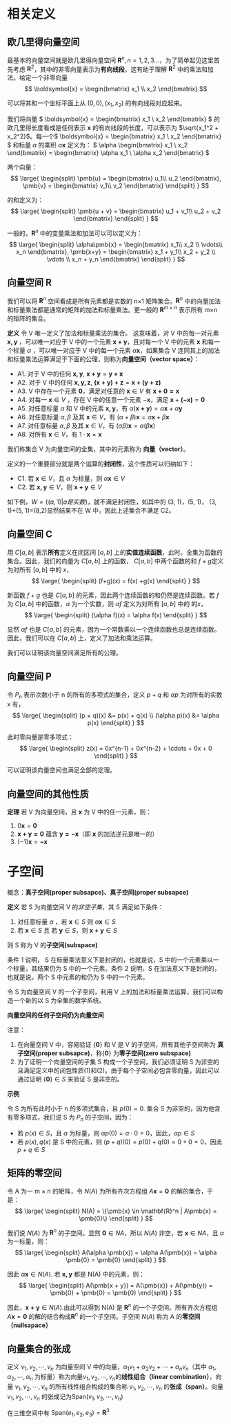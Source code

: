 # 相关定义

## 欧几里得向量空间

最基本的向量空间就是欧几里得向量空间 $\mathbf{R}^n, n=1,2,3...$，为了简单起见这里首先考虑 $\mathbf{R}^2$，其中的非零向量表示为**有向线段**，这有助于理解 $\mathbf{R}^2$ 中的乘法和加法。给定一个非零向量 
$$
\boldsymbol{x} = 
\begin{bmatrix}
x_1 \\
x_2 
\end{bmatrix}
$$

可以将其和一个坐标平面上从 $(0, 0), (x_1, x_2)$ 的有向线段对应起来。

我们将向量 $
\boldsymbol{x} = 
\begin{bmatrix}
x_1 \\
x_2 
\end{bmatrix}
$ 的欧几里得长度看成是任何表示 $\boldsymbol{x}$ 的有向线段的长度，可以表示为 $\sqrt{x_1^2 + x_2^2}$。每一个$
\boldsymbol{x} = 
\begin{bmatrix}
x_1 \\
x_2 
\end{bmatrix}
$ 和标量 $\alpha$ 的乘积 $\alpha \boldsymbol{x}$ 定义为：
$
\alpha
\begin{bmatrix}
x_1 \\
x_2 
\end{bmatrix} = \begin{bmatrix}
\alpha x_1 \\
\alpha x_2 
\end{bmatrix}
$


两个向量：
$$
\large{
\begin{split}
\pmb{u} = \begin{bmatrix}
u_1\\
u_2
\end{bmatrix}, \pmb{v} = \begin{bmatrix}
v_1\\
v_2
\end{bmatrix}
\end{split}
}
$$

的和定义为：
$$
\large{
\begin{split}
\pmb{u + v} = \begin{bmatrix}
u_1 + v_1\\
u_2 + v_2
\end{bmatrix}
\end{split}
}
$$

一般的，$\mathbf{R}^n$ 中的变量乘法和加法可以可以定义为：
$$
\large{
\begin{split}
\alpha\pmb{x} = \begin{bmatrix}
x_1\\
x_2 \\
\vdots\\
x_n
\end{bmatrix}, \pmb{x+y} = \begin{bmatrix}
x_1 + y_1\\
x_2 + y_2 \\
\vdots \\
x_n + y_n
\end{bmatrix}
\end{split}
}
$$

## 向量空间 R

我们可以将 $\mathbf{R}^n$ 空间看成是所有元素都是实数的 n×1 矩阵集合。$\mathbf{R}^n$ 中的向量加法和标量乘法都是通常的矩阵的加法和标量乘法。更一般的 $\mathbf{R}^{m \times n}$ 表示所有 m×n 的矩阵的集合。

**定义** 令 V 唯一定义了加法和标量乘法的集合。 这意味着，对 V 中的每一对元素 $\pmb{x,y}$ ，可以唯一对应于 V 中的一个元素 $\pmb{x + y}$，且对每一个 V 中的元素 $\pmb{x}$ 和每一个标量 $\alpha$ ，可以唯一对应于 V 中的每一个元素 $\alpha \pmb{x}$，如果集合 V 连同其上的加法和标量乘法运算满足于下面的公理，则称为**向量空间（vector space）**：
- A1. 对于 V 中的任何 $\pmb{x,y}$, $\pmb{x+y} = \pmb{y+x}$
- A2. 对于 V 中的任何 $\pmb{x,y,z}$, $\pmb{(x + y) + z} = \pmb{x + (y + z)}$
- A3. V 中存在一个元素 $\pmb{0}$，满足对任意的 $\pmb{x} \in V$ 有 $\pmb{x+0=x}$
- A4. 对每一 $\pmb{x} \in V$ ，存在 V 中的任意一个元素 $-\pmb{x}$，满足 $\pmb{x}+\pmb{(-x)}=\pmb{0}$
- A5. 对任意标量 $\alpha$ 和 V 中的元素 $\pmb{x,y}$，有 $\alpha(\pmb{x+y}) = \alpha\pmb{x}+\alpha\pmb{y}$
- A6. 对任意标量 $\alpha,\beta$ 及其 $\pmb{x}\in V$，有 $(\alpha+\beta)\pmb{x}=\alpha\pmb{x} + \beta\pmb{x}$ 
- A7. 对任意标量 $\alpha,\beta$ 及其 $\pmb{x}\in V$，有 $(\alpha\beta)\pmb{x}=\alpha(\beta\pmb{x})$ 
- A8. 对所有 $\pmb{x}\in V$，有 $1\cdot\pmb{x} = \pmb{x}$

我们称集合 V 为向量空间的全集，其中的元素称为 **向量（vector）**。

定义的一个重要部分就是两个运算的**封闭性**，这个性质可以归纳如下：
- C1. 若 $\pmb{x}\in V$，且 $\alpha$ 为标量，则 $\alpha \pmb{x} \in V$
- C2. 若 $\pmb{x,y}\in V$，则 $\pmb{x+y}\in V$

如下例，$W = \{(a, 1)|a 是实数\}$，就不满足封闭性，如其中的 (3, 1)，(5, 1)， (3, 1)+(5, 1)=(8,2)显然结果不在 W 中，因此上述集合不满足 C2。

## 向量空间 C

用 $C[a,b]$ 表示**所有**定义在闭区间 $[a, b]$ 上的**实值连续函数**，此时，全集为函数的集合。因此，我们的向量为 $C[a,b]$ 上的函数， $C[a,b]$ 中两个函数的和 $f+g$定义为对所有 $[a, b]$ 中的 $x$，
$$
\large{
\begin{split}
(f+g)(x) = f(x) +g(x)
\end{split}
}
$$

新函数 $f+g$ 也是 $C[a, b]$ 的元素，因此两个连续函数的和仍然是连续函数。若 $f$ 为 $C[a, b]$ 中的函数，$\alpha$ 为一个实数，则 $\alpha f$ 定义为对所有 $[a, b]$ 中的 的$x$，
$$
\large{
\begin{split}
(\alpha f)(x) = \alpha f(x)
\end{split}
}
$$

显然 $\alpha f$ 也是 $C[a, b]$ 的元素，因为一个常数乘以一个连续函数也总是连续函数。因此，我们可以在 $C[a, b]$ 上，定义了加法和乘法运算。

我们可以证明该向量空间满足所有的公理。

## 向量空间 P

令 $P_n$ 表示次数小于 n 的所有的多项式的集合，定义 $p + q$ 和 $\alpha p$ 为对所有的实数 x 有，
$$
\large{
\begin{split}
(p + q)(x) &= p(x) + q(x) \\
(\alpha p)(x) &= \alpha p(x)
\end{split}
}
$$

此时零向量是零多项式：
$$
\large{
\begin{split}
z(x) = 0x^{n-1} + 0x^{n-2} + \cdots + 0x + 0
\end{split}
}
$$

可以证明该向量空间也满足全部的定理。

## 向量空间的其他性质

**定理** 若 V 为向量空间，且 $\pmb{x}$ 为 V 中的任一元素，则：
1. $0\pmb{x} = \pmb{0}$
1. $\pmb{x+y=0}$ 蕴含 $\pmb{y=-x}$（即 $\pmb{x}$ 的加法逆元是唯一的）
1. $(-1)\pmb{x} = \pmb{-x}$

# 子空间
概念：**真子空间(proper subsapce)、真子空间(proper subsapce)**

**定义** 若 S 为向量空间 V 的*非空子集*，其 S 满足如下条件：
1. 对任意标量 $\alpha$ ，若 $\pmb{x} \in S$ 则 $\alpha \pmb{x} \in S$
2. 若 $\pmb{x} \in S$ 且 若 $\pmb{y} \in S$，则 $\pmb{x+y} \in S$

则 S 称为 V 的**子空间(subspace)**

条件 1 说明， S 在标量乘法意义下是封闭的，也就是说，S 中的一个元素乘以一个标量，其结果仍为 S 中的一个元素。条件 2 说明，S 在加法意义下是封闭的，也就是说，两个 S 中元素的和仍为 S 中的一个元素。

令 S 为向量空间 V 的一个子空间，利用 V 上的加法和标量乘法运算，我们可以构造一个新的以 S 为全集的数学系统。

**向量空间的任何子空间仍为向量空间**

注意：
1. 在向量空间 V  中，容易验证 $\{\pmb{0}\}$ 和 V 是 V 的子空间，所有其他子空间称为 **真子空间(proper subsapce)**，称$\{\pmb{0}\}$ 为**零子空间(zero subspace)**
2. 为了证明一个向量空间的子集 S 构成一个子空间，我们必须证明 S 为非空的且满足定义中的闭包性质(1)和(2)。由于每个子空间必包含零向量，因此可以通过证明 $\{\pmb{0}\}\in S$ 来验证 S 是非空的。

**示例**

令 S 为所有此时小于 n 的多项式集合，且 $p(0)=0$. 集合 S 为非空的，因为他含有零多项式，我们说 S 为 $P_n$ 的子空间，因为：
- 若 $p(x) \in S$，且 $\alpha$ 为标量，则 $\alpha p(0)=\alpha \cdot 0 = 0$，因此，$\alpha p \in S$
- 若 $p(x), q(x)$ 是 S 中的元素，则 $(p+q)(0) = p(0)+q(0) = 0 + 0 = 0$，因此 $p + q \in S$

## 矩阵的零空间

令 A 为一 m × n 的矩阵，令 $N(A)$ 为所有齐次方程组 $A\pmb{x} = \pmb{0}$ 的解的集合，于是：
$$
\large{
\begin{split}
N(A) = \{\pmb{x} \in \mathbf{R}^n | A\pmb{x} = \pmb{0}\}
\end{split}
}
$$

我们说 $N(A)$ 为 $\mathbf{R}^n$ 的子空间。显然 $\pmb{0} \in N{A}$，所以 $N(A)$ 非空，若 $\pmb{x} \in N{A}$，且 $\alpha$ 为一标量，则：
$$
\large{
\begin{split}
A(\alpha \pmb{x}) = \alpha A(\pmb{x}) = \alpha \pmb{0} = \pmb{0}
\end{split}
}
$$

因此 $\alpha \pmb{x} \in N(A)$. 若 $\pmb{x,y}$ 都是 N(A) 中的元素，则：
$$
\large{
\begin{split}
A(\pmb{x + y}) = A(\pmb{x}) + A(\pmb{y}) = \pmb{0} + \pmb{0} = \pmb{0}
\end{split}
}
$$

因此，$\pmb{x+y} \in N(A)$.由此可以得到 N(A) 是 $\mathbf{R}^n$ 的一个子空间。所有齐次方程组 $A\pmb{x} = \pmb{0}$ 的解的结合构成$\mathbf{R}^n$ 的一个子空间。子空间 $N(A)$ 称为 A 的**零空间（nullsapace）**

## 向量集合的张成

定义 $v_1, v_2, \cdots, v_n$ 为向量空间 V 中的向量，$\alpha_1 v_1 + \alpha_2 v_2 + \cdots + \alpha_n v_n$（其中 $\alpha_1,\alpha_2,\cdots,\alpha_n$ 为标量）称为向量$v_1,v_2,\cdots,v_n$的**线性组合（linear combination）**，向量  $v_1,v_2,\cdots,v_n$ 的所有线性组合构成的集合称 $v_1,v_2,\cdots,v_n$ 的**张成（span）**。向量 $v_1,v_2,\cdots,v_n$ 的张成记为$\text{Span}(v_1,v_2,\cdots,v_n)$

在三维空间中有 $\text{Span}(e_1,e_2,e_3)=\mathbf{R}^3$
